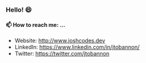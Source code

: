 ### Hello! 😄
#### 📫 How to reach me: ...
  - Website: http://www.joshcodes.dev
  - LinkedIn: https://www.linkedin.com/in/jtobannon/
  - Twitter: https://twitter.com/jtobannon
<!--
**jobannon/jobannon** is a ✨ _special_ ✨ repository because its `README.md` (this file) appears on your GitHub profile.


| Repository | Purpose | Repository                     | Purpose |
|------------|---------|--------------------------------|---------|
| rosetta-be |         | sweater_weather                |         |
| upvote_api |         | rails_eng                      |         |
| upvote_ui  |         | monster_shop_individual_coupon |         |

Here are some ideas to get you started:

- 🔭 I’m currently working on ...
- 🌱 I’m currently learning ...
- 👯 I’m looking to collaborate on ...
- 🤔 I’m looking for help with ...
- 💬 Ask me about ...
- 📫 How to reach me: ...
-  Pronouns: ...
- ⚡ Fun fact: ...
-->
